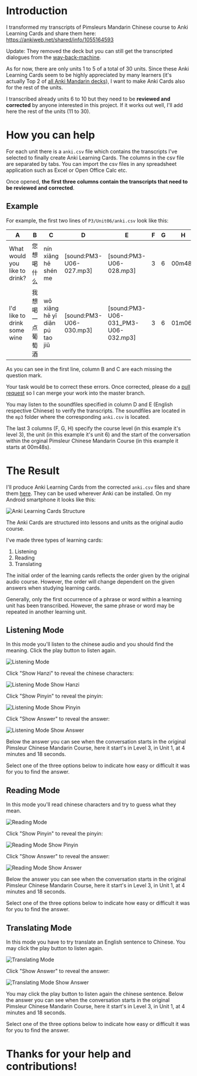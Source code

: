 
# Introduction

I transformed my transcripts of Pimsleurs Mandarin Chinese course to Anki Learning Cards and share them here:
https://ankiweb.net/shared/info/1055164593 

Update: They removed the deck but you can still get the transcripted dialogues from the [way-back-machine](https://web.archive.org/web/20090527085007/http://fizzyfizzd.angelfire.com/pretty3.html).


As for now, there are only units 1 to 5 of a total of 30 units.
Since these Anki Learning Cards seem to be highly appreciated by many learners (it's actually Top 2 of [all Anki Mandarin decks](https://ankiweb.net/shared/decks/mandarin)), I want to make Anki Cards also for the rest of the units.

I transcribed already units 6 to 10 but they need to be **reviewed and corrected** by anyone interested in this project. If it works out well, I'll add here the rest of the units (11 to 30).

# How you can help

For each unit there is a `anki.csv` file which contains the transcripts I've selected to finally create Anki Learning Cards. The columns in the csv file are separated by tabs. You can import the csv files in any spreadsheet application such as Excel or Open Office Calc etc.

Once opened, **the first three columns contain the transcripts that need to be reviewed and corrected**.

## Example

For example, the first two lines of `P3/Unit06/anki.csv` look like this:

| A | B | C | D | E | F | G | H |
| --- | --- | --- | --- | --- | --- | --- | --- |
| What would you like to drink? | 您 想 喝 什么 | nín xiǎng hē shén me | [sound:PM3-U06-027.mp3] | [sound:PM3-U06-028.mp3] | 3 | 6 | 00m48s |
| I'd like to drink some wine | 我想 喝 一点 葡萄酒 | wǒ xiǎng hē yī diǎn pú tao jiǔ | [sound:PM3-U06-030.mp3] | [sound:PM3-U06-031_PM3-U06-032.mp3] | 3 | 6 | 01m06s |

As you can see in the first line, column B and C are each missing the question mark.

Your task would be to correct these errors. Once corrected, please do a [pull request](https://docs.github.com/en/desktop/contributing-and-collaborating-using-github-desktop/creating-an-issue-or-pull-request#creating-a-pull-request) so I can merge your work into the master branch.

You may listen to the soundfiles specified in column D and E (English respective Chinese) to verify the transcripts. The soundfiles are located in the `mp3` folder where the corresponding `anki.csv` is located.

The last 3 columns (F, G, H) specify the course level (in this example it's level 3), the unit (in this example it's unit 6) and the start of the conversation within the orginal Pimsleur Chinese Mandarin Course (in this example it starts at 00m48s).

# The Result

I'll produce Anki Learning Cards from the corrected `anki.csv` files and share them [here](https://ankiweb.net/shared/info/1055164593). They can be used wherever Anki can be installed. On my Android smartphone it looks like this:

![Anki Learning Cards Structure](screenshots/structure.png "Anki Learning Cards Structure")

The Anki Cards are structured into lessons and units as the original audio course.

I've made three types of learning cards:
1. Listening
2. Reading
3. Translating

The initial order of the learning cards reflects the order given by the original audio course. However, the order will change dependent on the given answers when studying learning cards.

Generally, only the first occurrence of a phrase or word within a learning unit has been transcribed. However, the same phrase or word may be repeated in another learning unit. 

## Listening Mode

In this mode you'll listen to the chinese audio and you should find the meaning. Click the play button to listen again.

![Listening Mode](screenshots/listening01.png "Listening Mode")

Click "Show Hanzi" to reveal the chinese characters:

![Listening Mode Show Hanzi](screenshots/listening02.png "Listening Mode Show Hanzi")

Click "Show Pinyin" to reveal the pinyin:

![Listening Mode Show Pinyin](screenshots/listening03.png "Listening Mode Show Pinyin")

Click "Show Answer" to reveal the answer:

![Listening Mode Show Answer](screenshots/listening04.png "Listening Mode Show Answer")

Below the answer you can see when the conversation starts in the original Pimsleur Chinese Mandarin Course, here it start's in Level 3, in Unit 1, at 4 minutes and 18 seconds.

Select one of the three options below to indicate how easy or difficult it was for you to find the answer.

## Reading Mode

In this mode you'll read chinese characters and try to guess what they mean. 

![Reading Mode](screenshots/reading01.png "Reading Mode")

Click "Show Pinyin" to reveal the pinyin:

![Reading Mode Show Pinyin](screenshots/reading02.png "Reading Mode Show Pinyin")

Click "Show Answer" to reveal the answer:

![Reading Mode Show Answer](screenshots/reading03.png "Reading Mode Show Answer")

Below the answer you can see when the conversation starts in the original Pimsleur Chinese Mandarin Course, here it start's in Level 3, in Unit 1, at 4 minutes and 18 seconds.

Select one of the three options below to indicate how easy or difficult it was for you to find the answer.

## Translating Mode

In this mode you have to try translate an English sentence to Chinese. You may click the play button to listen again.

![Translating Mode](screenshots/translating01.png "Translating Mode")

Click "Show Answer" to reveal the answer:

![Translating Mode Show Answer](screenshots/translating02.png "Translating Mode Show Answer")

You may click the play button to listen again the chinese sentence.
Below the answer you can see when the conversation starts in the original Pimsleur Chinese Mandarin Course, here it start's in Level 3, in Unit 1, at 4 minutes and 18 seconds.

Select one of the three options below to indicate how easy or difficult it was for you to find the answer.

# Thanks for your help and contributions!
